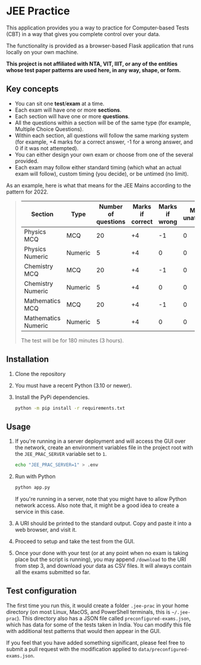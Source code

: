 # JEE Practice

This application provides you a way to practice for Computer-based Tests (CBT) in a way that gives you complete control over your data.

The functionality is provided as a browser-based Flask application that runs locally on your own machine.

**This project is not affiliated with NTA, VIT, IIIT, or any of the entities whose test paper patterns are used here, in any way, shape, or form.**

## Key concepts
* You can sit one **test**/**exam** at a time.
* Each exam will have one or more **sections**.
* Each section will have one or more **questions**.
* All the questions within a section will be of the same type (for example, Multiple Choice Questions).
* Within each section, all questions will follow the same marking system (for example, +4 marks for a correct answer, -1 for a wrong answer, and 0 if it was not attempted).
* You can either design your own exam or choose from one of the several provided.
* Each exam may follow either standard timing (which what an actual exam will follow), custom timing (you decide), or be untimed (no limit).

As an example, here is what that means for the JEE Mains according to the pattern for 2022.

> | Section | Type | Number of questions | Marks if correct | Marks if wrong | Marks if unattempted |
> | -- | -- | -- | -- | -- | -- |
> | Physics MCQ | MCQ | 20 | +4 | -1 | 0 |
> | Physics Numeric | Numeric | 5 | +4 | 0 | 0 |
> | Chemistry MCQ | MCQ | 20 | +4 | -1 | 0 |
> | Chemistry Numeric | Numeric | 5 | +4 | 0 | 0 |
> | Mathematics MCQ | MCQ | 20 | +4 | -1 | 0 |
> | Mathematics Numeric | Numeric | 5 | +4 | 0 | 0 |
> 
> The test will be for 180 minutes (3 hours).

## Installation
1.  Clone the repository
2.  You must have a recent Python (3.10 or newer).
3.  Install the PyPi dependencies.

    ```sh
    python -m pip install -r requirements.txt
    ```

## Usage
1.  If you're running in a server deployment and will access the GUI over the network, create an environment variables file in the project root with the `JEE_PRAC_SERVER` variable set to `1`.

    ```sh
    echo "JEE_PRAC_SERVER=1" > .env
    ```
2.  Run with Python

    ```sh
    python app.py
    ```

    If you're running in a server, note that you might have to allow Python network access. Also note that, it might be a good idea to create a service in this case.

3.  A URI should be printed to the standard output. Copy and paste it into a web browser, and visit it.

4.  Proceed to setup and take the test from the GUI.

5.  Once your done with your test (or at any point when no exam is taking place but the script is running), you may append `/download` to the URI from step 3, and download your data as CSV files. It will always contain all the exams submitted so far.

## Test configuration
The first time you run this, it would create a folder `.jee-prac` in your home directory (on most Linux, MacOS, and PowerShell terminals, this is `~/.jee-prac`). This directory also has a JSON file called `preconfigured-exams.json`, which has data for some of the tests taken in India. You can modify this file with additional test patterns that would then appear in the GUI.

If you feel that you have added something significant, please feel free to submit a pull request with the modification applied to `data/preconfigured-exams.json`.
